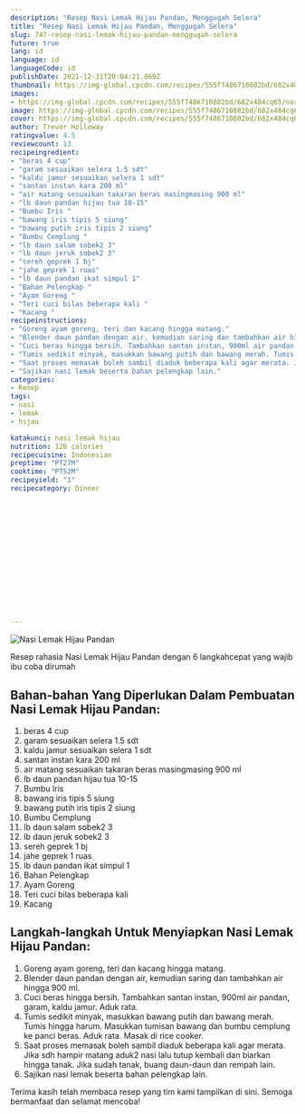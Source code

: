 ```yaml
---
description: "Resep Nasi Lemak Hijau Pandan, Menggugah Selera"
title: "Resep Nasi Lemak Hijau Pandan, Menggugah Selera"
slug: 747-resep-nasi-lemak-hijau-pandan-menggugah-selera
future: true
lang: id
language: id
languageCode: id
publishDate: 2021-12-31T20:04:21.869Z 
thumbnail: https://img-global.cpcdn.com/recipes/555f7486710882bd/682x484cq65/nasi-lemak-hijau-pandan-foto-resep-utama.webp
images:
- https://img-global.cpcdn.com/recipes/555f7486710882bd/682x484cq65/nasi-lemak-hijau-pandan-foto-resep-utama.webp
image: https://img-global.cpcdn.com/recipes/555f7486710882bd/682x484cq65/nasi-lemak-hijau-pandan-foto-resep-utama.webp
cover: https://img-global.cpcdn.com/recipes/555f7486710882bd/682x484cq65/nasi-lemak-hijau-pandan-foto-resep-utama.webp
author: Trevor Holloway
ratingvalue: 4.5
reviewcount: 13
recipeingredient:
- "beras 4 cup"
- "garam sesuaikan selera 1.5 sdt"
- "kaldu jamur sesuaikan selera 1 sdt"
- "santan instan kara 200 ml"
- "air matang sesuaikan takaran beras masingmasing 900 ml"
- "lb daun pandan hijau tua 10-15"
- "Bumbu Iris "
- "bawang iris tipis 5 siung"
- "bawang putih iris tipis 2 siung"
- "Bumbu Cemplung "
- "lb daun salam sobek2 3"
- "lb daun jeruk sobek2 3"
- "sereh geprek 1 bj"
- "jahe geprek 1 ruas"
- "lb daun pandan ikat simpul 1"
- "Bahan Pelengkap "
- "Ayam Goreng "
- "Teri cuci bilas beberapa kali "
- "Kacang "
recipeinstructions:
- "Goreng ayam goreng, teri dan kacang hingga matang."
- "Blender daun pandan dengan air, kemudian saring dan tambahkan air hingga 900 ml."
- "Cuci beras hingga bersih. Tambahkan santan instan, 900ml air pandan, garam, kaldu jamur. Aduk rata."
- "Tumis sedikit minyak, masukkan bawang putih dan bawang merah. Tumis hingga harum. Masukkan tumisan bawang dan bumbu cemplung ke panci beras. Aduk rata. Masak di rice cooker."
- "Saat proses memasak boleh sambil diaduk beberapa kali agar merata. Jika sdh hampir matang aduk2 nasi lalu tutup kembali dan biarkan hingga tanak. Jika sudah tanak, buang daun-daun dan rempah lain."
- "Sajikan nasi lemak beserta bahan pelengkap lain."
categories:
- Resep
tags:
- nasi
- lemak
- hijau

katakunci: nasi lemak hijau 
nutrition: 128 calories
recipecuisine: Indonesian
preptime: "PT27M"
cooktime: "PT52M"
recipeyield: "1"
recipecategory: Dinner


     
    
    
    
    
    
    
    
    
    
    
      
    
---
```



![Nasi Lemak Hijau Pandan](https://img-global.cpcdn.com/recipes/555f7486710882bd/682x484cq65/nasi-lemak-hijau-pandan-foto-resep-utama.webp)

Resep rahasia Nasi Lemak Hijau Pandan    dengan 6 langkahcepat yang wajib ibu coba dirumah

<!--inarticleads1-->

## Bahan-bahan Yang Diperlukan Dalam Pembuatan Nasi Lemak Hijau Pandan:

1. beras 4 cup
1. garam sesuaikan selera 1.5 sdt
1. kaldu jamur sesuaikan selera 1 sdt
1. santan instan kara 200 ml
1. air matang sesuaikan takaran beras masingmasing 900 ml
1. lb daun pandan hijau tua 10-15
1. Bumbu Iris 
1. bawang iris tipis 5 siung
1. bawang putih iris tipis 2 siung
1. Bumbu Cemplung 
1. lb daun salam sobek2 3
1. lb daun jeruk sobek2 3
1. sereh geprek 1 bj
1. jahe geprek 1 ruas
1. lb daun pandan ikat simpul 1
1. Bahan Pelengkap 
1. Ayam Goreng 
1. Teri cuci bilas beberapa kali 
1. Kacang 



<!--inarticleads2-->

## Langkah-langkah Untuk Menyiapkan Nasi Lemak Hijau Pandan:

1. Goreng ayam goreng, teri dan kacang hingga matang.
1. Blender daun pandan dengan air, kemudian saring dan tambahkan air hingga 900 ml.
1. Cuci beras hingga bersih. Tambahkan santan instan, 900ml air pandan, garam, kaldu jamur. Aduk rata.
1. Tumis sedikit minyak, masukkan bawang putih dan bawang merah. Tumis hingga harum. Masukkan tumisan bawang dan bumbu cemplung ke panci beras. Aduk rata. Masak di rice cooker.
1. Saat proses memasak boleh sambil diaduk beberapa kali agar merata. Jika sdh hampir matang aduk2 nasi lalu tutup kembali dan biarkan hingga tanak. Jika sudah tanak, buang daun-daun dan rempah lain.
1. Sajikan nasi lemak beserta bahan pelengkap lain.




Terima kasih telah membaca resep yang tim kami tampilkan di sini. Semoga bermanfaat dan selamat mencoba!
